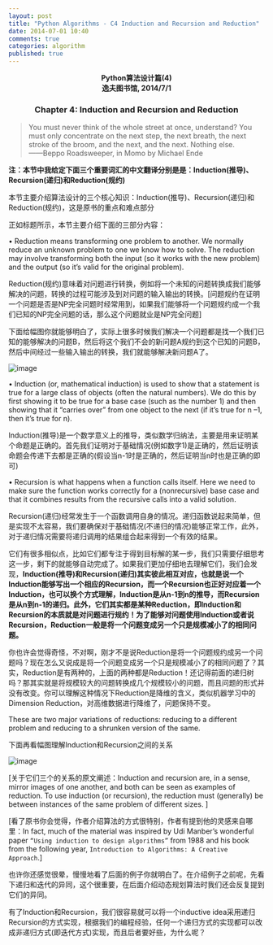 ```yaml
---
layout: post
title: "Python Algorithms - C4 Induction and Recursion and Reduction"
date: 2014-07-01 10:40
comments: true
categories: algorithm
published: true
---
```


**<center>Python算法设计篇(4)</center>**
**<center>逸夫图书馆, 2014/7/1</center>**

### <center>Chapter 4: Induction and Recursion and Reduction</center>

> You must never think of the whole street at once, understand? You must only concentrate on the next step, the next breath, the next stroke of the broom, and the next, and the next. Nothing else.       
  ——Beppo Roadsweeper, in Momo by Michael Ende

**注：本节中我给定下面三个重要词汇的中文翻译分别是是：Induction(推导)、Recursion(递归)和Reduction(规约)**

本节主要介绍算法设计的三个核心知识：Induction(推导)、Recursion(递归)和Reduction(规约)，这是原书的重点和难点部分

正如标题所示，本节主要介绍下面的三部分内容：

• Reduction means transforming one problem to another. We normally reduce an unknown problem to one we know how to solve. The reduction may involve transforming both the input (so it works with the new problem) and the output (so it’s valid for the original problem).

Reduction(规约)意味着对问题进行转换，例如将一个未知的问题转换成我们能够解决的问题，转换的过程可能涉及到对问题的输入输出的转换。[问题规约在证明一个问题是否是NP完全问题时经常用到，如果我们能够将一个问题规约成一个我们已知的NP完全问题的话，那么这个问题就业是NP完全问题]

下面给幅图你就能够明白了，实际上很多时候我们解决一个问题都是找一个我们已知的能够解决的问题B，然后将这个我们不会的新问题A规约到这个已知的问题B，然后中间经过一些输入输出的转换，我们就能够解决新问题A了。

![image](http://hujiaweibujidao.github.io/images/algos/reduction1.png)

• Induction (or, mathematical induction) is used to show that a statement is true for a large class of objects (often the natural numbers). We do this by first showing it to be true for a base case (such as the number 1) and then showing that it “carries over” from one object to the next (if it’s true for n –1, then it’s true for n).

Induction(推导)是一个数学意义上的推导，类似数学归纳法，主要是用来证明某个命题是正确的。首先我们证明对于基础情况(例如数字1)是正确的，然后证明该命题会传递下去都是正确的(假设当n-1时是正确的，然后证明当n时也是正确的即可)

• Recursion is what happens when a function calls itself. Here we need to make sure the function works correctly for a (nonrecursive) base case and that it combines results from the recursive calls into a valid solution.

Recursion(递归)经常发生于一个函数调用自身的情况。递归函数说起来简单，但是实现不太容易，我们要确保对于基础情况(不递归的情况)能够正常工作，此外，对于递归情况需要将递归调用的结果组合起来得到一个有效的结果。

它们有很多相似点，比如它们都专注于得到目标解的某一步，我们只需要仔细思考这一步，剩下的就能够自动完成了。如果我们更加仔细地去理解它们，我们会发现，**Induction(推导)和Recursion(递归)其实彼此相互对应，也就是说一个Induction能够写出一个相应的Recursion，而一个Recursion也正好对应着一个Induction，也可以换个方式理解，Induction是从n-1到n的推导，而Recursion是从n到n-1的递归。此外，它们其实都是某种Reduction，即Induction和Recursion的本质就是对问题进行规约！为了能够对问题使用Induction或者说Recursion，Reduction一般是将一个问题变成另一个只是规模减小了的相同问题。**

你也许会觉得奇怪，不对啊，刚才不是说Reduction是将一个问题规约成另一个问题吗？现在怎么又说成是将一个问题变成另一个只是规模减小了的相同问题了？其实，Reduction是有两种的，上面的两种都是Reduction！还记得前面的递归树吗？那其实就是将规模较大的问题转换成几个规模较小的问题，而且问题的形式并没有改变。你可以理解这种情况下Reduction是降维的含义，类似机器学习中的Dimension Reduction，对高维数据进行降维了，问题保持不变。

These are two major variations of reductions: reducing to a different problem and reducing to a shrunken version of the same. 

下面再看幅图理解Induction和Recursion之间的关系

![image](http://hujiaweibujidao.github.io/images/algos/Inductionrecursion.png)

[关于它们三个的关系的原文阐述：Induction and recursion are, in a sense, mirror images of one another, and both can be seen as examples of reduction. To use induction (or recursion), the reduction must (generally) be between instances of the same problem of different sizes. ]

[看了原书你会觉得，作者介绍算法的方式很特别，作者有提到他的灵感来自哪里：In fact, much of the material was inspired by Udi Manber’s wonderful paper `“Using induction to design algorithms”` from 1988 and his book from the following year, `Introduction to Algorithms: A Creative Approach`.]

也许你还感觉很晕，慢慢地看了后面的例子你就明白了。在介绍例子之前呢，先看下递归和迭代的异同，这个很重要，在后面介绍动态规划算法时我们还会反复提到它们的异同。

有了Induction和Recursion，我们很容易就可以将一个inductive idea采用递归Recursion的方式实现，根据我们的编程经验，任何一个递归方式的实现都可以改成非递归方式(即迭代方式)实现，而且后者要好些，为什么呢？


